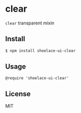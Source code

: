 # clear

`clear` transparent mixin

## Install

```sh
$ npm install shoelace-ui-clear
```
## Usage

```styl
@require 'shoelace-ui-clear'
```
## License

MIT
